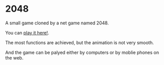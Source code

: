 # 2048
A small game cloned by a net game named 2048.

You can [play it here!](http://Cherrylipsw.github.io/2048/).

The most functions are achieved, but the animation is not very  smooth.

And the game can be palyed either by computers or by moblie phones on the web.
